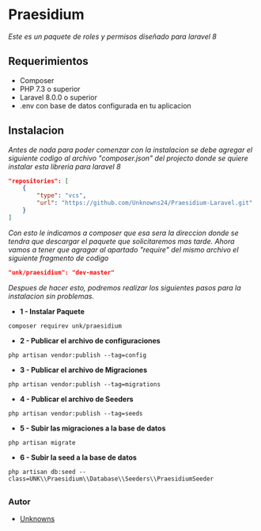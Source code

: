 # Praesidium

_Este es un paquete de roles y permisos diseñado para laravel 8_

## Requerimientos

 - Composer
 - PHP 7.3 o superior
 - Laravel 8.0.0 o superior
 - .env con base de datos configurada en tu aplicacion

## Instalacion

_Antes de nada para poder comenzar con la instalacion se debe agregar el siguiente codigo al archivo "composer.json" del projecto donde se quiere instalar esta libreria para laravel 8_

```json
"repositories": [
    {
        "type": "vcs",
        "url": "https://github.com/Unknowns24/Praesidium-Laravel.git"
    }
]
```

_Con esto le indicamos a composer que esa sera la direccion donde se tendra que descargar el paquete que solicitaremos mas tarde. Ahora vamos a tener que agragar al apartado "require" del mismo archivo el siguiente fragmento de codigo_

```json
"unk/praesidium": "dev-master"
```

_Despues de hacer esto, podremos realizar los siguientes pasos para la instalacion sin problemas._

* **1 - Instalar Paquete** 
``` 
composer requirev unk/praesidium 
```

* **2 - Publicar el archivo de configuraciones**
``` 
php artisan vendor:publish --tag=config 
```

* **3 - Publicar el archivo de Migraciones**
``` 
php artisan vendor:publish --tag=migrations 
```

* **4 - Publicar el archivo de Seeders**
``` 
php artisan vendor:publish --tag=seeds 
```

* **5 - Subir las migraciones a la base de datos**
``` 
php artisan migrate 
```


* **6 - Subir la seed a la base de datos** 
``` 
php artisan db:seed --class=UNK\\Praesidium\\Database\\Seeders\\PraesidiumSeeder 
```

##

### Autor

* [Unknowns](https://github.com/Unknowns24)